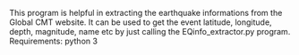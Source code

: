 This program is helpful in extracting the earthquake informations from the Global CMT website. It can be used to get the event latitude, longitude, depth, magnitude, name etc by just calling the EQinfo_extractor.py program. 
Requirements:
python 3
